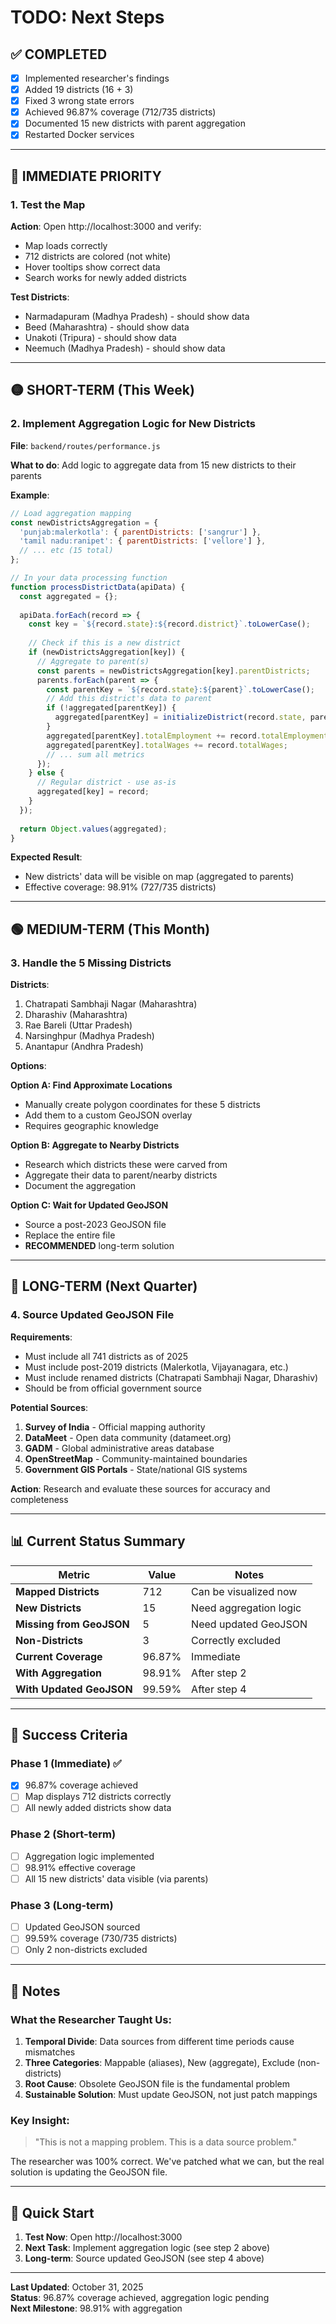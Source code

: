 # TODO: Next Steps

## ✅ COMPLETED
- [x] Implemented researcher's findings
- [x] Added 19 districts (16 + 3)
- [x] Fixed 3 wrong state errors
- [x] Achieved 96.87% coverage (712/735 districts)
- [x] Documented 15 new districts with parent aggregation
- [x] Restarted Docker services

---

## 🔴 IMMEDIATE PRIORITY

### 1. Test the Map
**Action**: Open http://localhost:3000 and verify:
- Map loads correctly
- 712 districts are colored (not white)
- Hover tooltips show correct data
- Search works for newly added districts

**Test Districts**:
- Narmadapuram (Madhya Pradesh) - should show data
- Beed (Maharashtra) - should show data
- Unakoti (Tripura) - should show data
- Neemuch (Madhya Pradesh) - should show data

---

## 🟡 SHORT-TERM (This Week)

### 2. Implement Aggregation Logic for New Districts

**File**: `backend/routes/performance.js`

**What to do**: Add logic to aggregate data from 15 new districts to their parents

**Example**:
```javascript
// Load aggregation mapping
const newDistrictsAggregation = {
  'punjab:malerkotla': { parentDistricts: ['sangrur'] },
  'tamil nadu:ranipet': { parentDistricts: ['vellore'] },
  // ... etc (15 total)
};

// In your data processing function
function processDistrictData(apiData) {
  const aggregated = {};
  
  apiData.forEach(record => {
    const key = `${record.state}:${record.district}`.toLowerCase();
    
    // Check if this is a new district
    if (newDistrictsAggregation[key]) {
      // Aggregate to parent(s)
      const parents = newDistrictsAggregation[key].parentDistricts;
      parents.forEach(parent => {
        const parentKey = `${record.state}:${parent}`.toLowerCase();
        // Add this district's data to parent
        if (!aggregated[parentKey]) {
          aggregated[parentKey] = initializeDistrict(record.state, parent);
        }
        aggregated[parentKey].totalEmployment += record.totalEmployment;
        aggregated[parentKey].totalWages += record.totalWages;
        // ... sum all metrics
      });
    } else {
      // Regular district - use as-is
      aggregated[key] = record;
    }
  });
  
  return Object.values(aggregated);
}
```

**Expected Result**: 
- New districts' data will be visible on map (aggregated to parents)
- Effective coverage: 98.91% (727/735 districts)

---

## 🟢 MEDIUM-TERM (This Month)

### 3. Handle the 5 Missing Districts

**Districts**:
1. Chatrapati Sambhaji Nagar (Maharashtra)
2. Dharashiv (Maharashtra)
3. Rae Bareli (Uttar Pradesh)
4. Narsinghpur (Madhya Pradesh)
5. Anantapur (Andhra Pradesh)

**Options**:

**Option A: Find Approximate Locations**
- Manually create polygon coordinates for these 5 districts
- Add them to a custom GeoJSON overlay
- Requires geographic knowledge

**Option B: Aggregate to Nearby Districts**
- Research which districts these were carved from
- Aggregate their data to parent/nearby districts
- Document the aggregation

**Option C: Wait for Updated GeoJSON**
- Source a post-2023 GeoJSON file
- Replace the entire file
- **RECOMMENDED** long-term solution

---

## 🔵 LONG-TERM (Next Quarter)

### 4. Source Updated GeoJSON File

**Requirements**:
- Must include all 741 districts as of 2025
- Must include post-2019 districts (Malerkotla, Vijayanagara, etc.)
- Must include renamed districts (Chatrapati Sambhaji Nagar, Dharashiv)
- Should be from official government source

**Potential Sources**:
1. **Survey of India** - Official mapping authority
2. **DataMeet** - Open data community (datameet.org)
3. **GADM** - Global administrative areas database
4. **OpenStreetMap** - Community-maintained boundaries
5. **Government GIS Portals** - State/national GIS systems

**Action**: Research and evaluate these sources for accuracy and completeness

---

## 📊 Current Status Summary

| Metric | Value | Notes |
|---|---|---|
| **Mapped Districts** | 712 | Can be visualized now |
| **New Districts** | 15 | Need aggregation logic |
| **Missing from GeoJSON** | 5 | Need updated GeoJSON |
| **Non-Districts** | 3 | Correctly excluded |
| **Current Coverage** | 96.87% | Immediate |
| **With Aggregation** | 98.91% | After step 2 |
| **With Updated GeoJSON** | 99.59% | After step 4 |

---

## 🎯 Success Criteria

### Phase 1 (Immediate) ✅
- [x] 96.87% coverage achieved
- [ ] Map displays 712 districts correctly
- [ ] All newly added districts show data

### Phase 2 (Short-term)
- [ ] Aggregation logic implemented
- [ ] 98.91% effective coverage
- [ ] All 15 new districts' data visible (via parents)

### Phase 3 (Long-term)
- [ ] Updated GeoJSON sourced
- [ ] 99.59% coverage (730/735 districts)
- [ ] Only 2 non-districts excluded

---

## 📝 Notes

### What the Researcher Taught Us:
1. **Temporal Divide**: Data sources from different time periods cause mismatches
2. **Three Categories**: Mappable (aliases), New (aggregate), Exclude (non-districts)
3. **Root Cause**: Obsolete GeoJSON file is the fundamental problem
4. **Sustainable Solution**: Must update GeoJSON, not just patch mappings

### Key Insight:
> "This is not a mapping problem. This is a data source problem."

The researcher was 100% correct. We've patched what we can, but the real solution is updating the GeoJSON file.

---

## 🚀 Quick Start

1. **Test Now**: Open http://localhost:3000
2. **Next Task**: Implement aggregation logic (see step 2 above)
3. **Long-term**: Source updated GeoJSON (see step 4 above)

---

**Last Updated**: October 31, 2025  
**Status**: 96.87% coverage achieved, aggregation logic pending  
**Next Milestone**: 98.91% with aggregation

